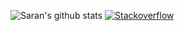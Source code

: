 ![Saran's github stats](https://github-readme-stats.vercel.app/api?username=bhanuchander210&show_icons=true&hide_border=true)
[![Stackoverflow](https://i1.wp.com/stackoverflow.com/users/flair/8331235.png)](https://stackoverflow.com/users/8331235/bhanuchander-udhayakumar)

<!--
**Bhanuchander210/bhanuchander210** is a ✨ _special_ ✨ repository because its `README.md` (this file) appears on your GitHub profile.

Here are some ideas to get you started:

- 🔭 I’m currently working on ...
- 🌱 I’m currently learning ...
- 👯 I’m looking to collaborate on ...
- 🤔 I’m looking for help with ...
- 💬 Ask me about ...
- 📫 How to reach me: ...
- 😄 Pronouns: ...
- ⚡ Fun fact: ...
-->
